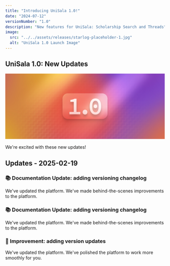 ```yaml
---
title: "Introducing UniSala 1.0!"
date: "2024-07-12"
versionNumber: "1.0"
description: "New features for UniSala: Scholarship Search and Threads"
image:
  src: "../../assets/releases/starlog-placeholder-1.jpg"
  alt: "UniSala 1.0 Launch Image"
---
```


## UniSala 1.0: New Updates

![UniSala 1.0 Release](../../assets/releases/starlog-placeholder-1.jpg)

We're excited with these new updates!
 

## Updates - 2025-02-19




### 📚 Documentation Update: adding versioning changelog
We've updated the platform. We've made behind-the-scenes improvements to the platform.

### 📚 Documentation Update: adding versioning changelog
We've updated the platform. We've made behind-the-scenes improvements to the platform.

### 🐛 Improvement: adding version updates
We've updated the platform. We've polished the platform to work more smoothly for you.
 